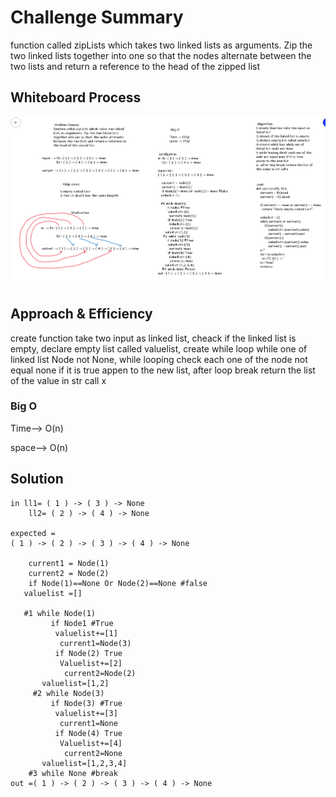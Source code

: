 # Challenge Summary
function called zipLists which takes two linked lists as arguments. Zip the two linked lists together into one so that the nodes alternate between the two lists and return a reference to the head of the zipped list

## Whiteboard Process

![0](./ll-zip.png)

## Approach & Efficiency
create function take two input as linked list, cheack if the linked list is empty, declare empty list called valuelist, create while loop while one of linked list Node not None, while looping check each one of the node not equal none if it is true appen to the new list, after loop break return the list of the value in str call x

### Big O

Time--> O(n)

space--> O(n)


## Solution

```
in ll1= ( 1 ) -> ( 3 ) -> None
    ll2= ( 2 ) -> ( 4 ) -> None

expected = 
( 1 ) -> ( 2 ) -> ( 3 ) -> ( 4 ) -> None

    current1 = Node(1)
    current2 = Node(2)
    if Node(1)==None Or Node(2)==None #false
   valuelist =[]
    
   #1 while Node(1)
         if Node1 #True
          valuelist+=[1]
           current1=Node(3)
          if Node(2) True
           Valuelist+=[2]
            current2=Node(2)
       valuelist=[1,2]
     #2 while Node(3)
         if Node(3) #True
          valuelist+=[3]
           current1=None
          if Node(4) True
           Valuelist+=[4]
            current2=None
       valuelist=[1,2,3,4]
    #3 while None #break
out =( 1 ) -> ( 2 ) -> ( 3 ) -> ( 4 ) -> None
```
